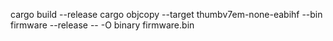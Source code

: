cargo build --release
cargo objcopy --target thumbv7em-none-eabihf --bin firmware --release -- -O binary firmware.bin